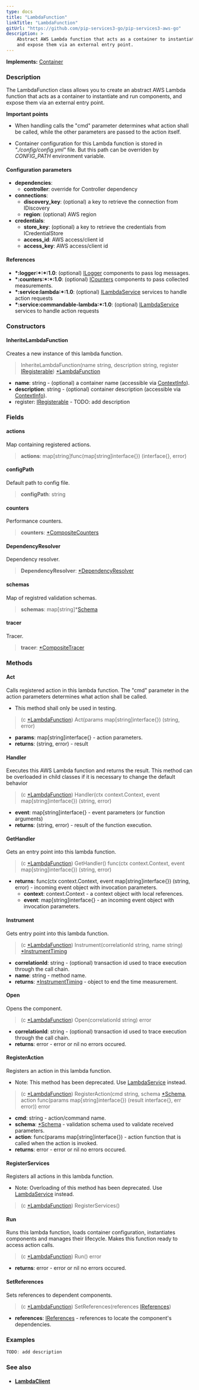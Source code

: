 ```yaml
---
type: docs
title: "LambdaFunction"
linkTitle: "LambdaFunction"
gitUrl: "https://github.com/pip-services3-go/pip-services3-aws-go"
description: >
    Abstract AWS Lambda function that acts as a container to instantiate and run components, 
    and expose them via an external entry point. 
---
```


**Implements:** [Container](../../../container/containers/container)

### Description
The LambdaFunction class allows you to create an abstract AWS Lambda function that acts as a container to instantiate and run components, and expose them via an external entry point.

**Important points**

- When handling calls the "cmd" parameter determines what action shall be called, while the other parameters are passed to the action itself.

- Container configuration for this Lambda function is stored in *"./config/config.yml"* file. But this path can be overriden by *CONFIG_PATH* environment variable.

#### Configuration parameters

- **dependencies**:
    - **controller**: override for Controller dependency
- **connections**:
    - **discovery_key**: (optional) a key to retrieve the connection from IDiscovery
    - **region**: (optional) AWS region
- **credentials**:
    - **store_key**: (optional) a key to retrieve the credentials from ICredentialStore
    - **access_id**: AWS access/client id
    - **access_key**: AWS access/client id

#### References
- **\*:logger:\*:\*:1.0**: (optional) [ILogger](../../../components/log/ilogger) components to pass log messages.
- **\*:counters:\*:\*:1.0**: (optional) [ICounters](../../../components/count/icounters) components to pass collected measurements.
- **\*:service:lambda:\*:1.0**: (optional) [ILambdaService](../../services/ilambda_service) services to handle action requests
- **\*:service:commandable-lambda:\*:1.0**: (optional) [ILambdaService](../../services/ilambda_service) services to handle action requests

### Constructors

#### InheriteLambdaFunction
Creates a new instance of this lambda function.

> InheriteLambdaFunction(name string, description string, register [IRegisterable](../iregisterable)) [*LambdaFunction]()

- **name**: string - (optional) a container name (accessible via [ContextInfo](../../../components/info/context_info)).
- **description**: string - (optional) container description (accessible via [ContextInfo](../../../components/info/context_info)).
- register: [IRegisterable](../iregisterable) - TODO: add description

### Fields

<span class="hide-title-link">

#### actions
Map containing registered actions.
> **actions**: map[string]func(map[string]interface{}) (interface{}, error)

#### configPath
Default path to config file.
> **configPath**: string

#### counters
Performance counters.
> **counters**: [*CompositeCounters](../../../components/count/composite_counters)

#### DependencyResolver
Dependency resolver.
> **DependencyResolver**: [*DependencyResolver](../../../commons/refer/dependency_resolver)

#### schemas
Map of registred validation schemas.
> **schemas**: map[string]*[Schema](../../../commons/validate/schema)

#### tracer
Tracer.
> **tracer**: [*CompositeTracer](../../../components/trace/composite_tracer)

</span>


### Methods

#### Act
Calls registered action in this lambda function.
The "cmd" parameter in the action parameters determines
what action shall be called.

- This method shall only be used in testing.

> (c [*LambdaFunction]()) Act(params map[string]interface{}) (string, error) 

- **params**: map[string]interface{} - action parameters.
- **returns**: (string, error) - result

#### Handler
Executes this AWS Lambda function and returns the result.
This method can be overloaded in child classes
if it is necessary to change the default behavior

> (c [*LambdaFunction]()) Handler(ctx context.Context, event map[string]interface{}) (string, error)

- **event**: map[string]interface{} - event parameters (or function arguments)
- **returns**: (string, error) - result of the function execution.

#### GetHandler
Gets an entry point into this lambda function.

> (c [*LambdaFunction]()) GetHandler() func(ctx context.Context, event map[string]interface{}) (string, error)

- **returns**: func(ctx context.Context, event map[string]interface{}) (string, error) - incoming event object with invocation parameters.
    - **context**: context.Context - a context object with local references.
    - **event**: map[string]interface{} - an incoming event object with invocation parameters.


#### Instrument
Gets entry point into this lambda function.

> (c [*LambdaFunction]()) Instrument(correlationId string, name string) [*InstrumentTiming](../../../rpc/services/instrument_timing)

- **correlationId**: string - (optional) transaction id used to trace execution through the call chain.
- **name**: string - method name.
- **returns**: [*InstrumentTiming](../../../rpc/services/instrument_timing) - object to end the time measurement.

#### Open
Opens the component.

> (c [*LambdaFunction]()) Open(correlationId string) error

- **correlationId**: string - (optional) transaction id used to trace execution through the call chain.
- **returns**: error - error or nil no errors occured.


#### RegisterAction
Registers an action in this lambda function.
 
- Note: This method has been deprecated. Use [LambdaService](../../services/lambda_service) instead.

> (c [*LambdaFunction]()) RegisterAction(cmd string, schema [*Schema](../../../commons/validate/schema), action func(params map[string]interface{}) (result interface{}, err error)) error

- **cmd**: string - action/command name.
- **schema**: [*Schema](../../../commons/validate/schema) - validation schema used to validate received parameters.
- **action**: func(params map[string]interface{}) - action function that is called when the action is invoked.
- **returns**: error - error or nil no errors occured.


#### RegisterServices
Registers all actions in this lambda function.

- Note: Overloading of this method has been deprecated. Use [LambdaService](../../services/lambda_service) instead.

> (c [*LambdaFunction]()) RegisterServices()


#### Run
Runs this lambda function, loads container configuration,
instantiates components and manages their lifecycle.
Makes this function ready to access action calls.

> (c [*LambdaFunction]()) Run() error

- **returns**: error - error or nil no errors occured.


#### SetReferences
Sets references to dependent components.

> (c [*LambdaFunction]()) SetReferences(references [IReferences](../../../commons/refer/ireferences))

- **references**: [IReferences](../../../commons/refer/ireferences) - references to locate the component's dependencies.



### Examples

```go
TODO: add description
```

### See also
- #### [LambdaClient](../../clients/lambda_client)
